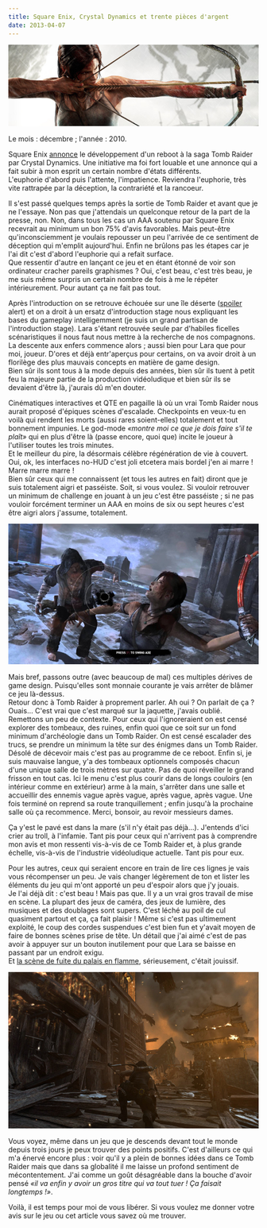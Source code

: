 ```yaml
---
title: Square Enix, Crystal Dynamics et trente pièces d'argent
date: 2013-04-07
---
```


![](/content/blog/2013/04/square-enix-crystal-dynamics-et-trente-pieces-d-argent/tr1.jpg)

Le mois&nbsp;: décembre&nbsp;; l'année&nbsp;: 2010.   

Square Enix [annonce](http://www.rockpapershotgun.com/2010/12/06/backflip-tomb-raider-reboot-announced/) le développement d'un reboot à la saga Tomb Raider par Crystal Dynamics. Une initiative ma foi fort louable et une annonce qui a fait subir à mon esprit un certain nombre d'états différents.  
L'euphorie d'abord puis l'attente, l'impatience. Reviendra l'euphorie, très vite rattrapée par la déception, la contrariété et la rancoeur.

<!--more-->

Il s'est passé quelques temps après la sortie de Tomb Raider et avant que je ne l'essaye. Non pas que j'attendais un quelconque retour de la part de la presse, non. Non, dans tous les cas un AAA soutenu par Square Enix recevrait au minimum un bon 75% d'avis favorables. Mais peut-être qu'inconsciemment je voulais repousser un peu l'arrivée de ce sentiment de déception qui m'emplit aujourd'hui.
Enfin ne brûlons pas les étapes car je l'ai dit c'est d'abord l'euphorie qui a refait surface.  
Que ressentir d'autre en lançant ce jeu et en étant étonné de voir son ordinateur cracher pareils graphismes&nbsp;? Oui, c'est beau, c'est très beau, je me suis même surpris un certain nombre de fois à me le répéter intérieurement. Pour autant ça ne fait pas tout.

Après l'introduction on se retrouve échouée sur une île déserte ([spoiler](http://twitter.com/itsnotaspoil) alert) et on a droit à un ersatz d'introduction stage nous expliquant les bases du gameplay intelligemment (je suis un grand partisan de l'introduction stage). Lara s'étant retrouvée seule par d'habiles ficelles scénaristiques il nous faut nous mettre à la recherche de nos compagnons.  
La descente aux enfers commence alors&nbsp;; aussi bien pour Lara que pour moi, joueur. D'ores et déjà entr'aperçus pour certains, on va avoir droit à un florilège des plus mauvais concepts en matière de game design.  
Bien sûr ils sont tous à la mode depuis des années, bien sûr ils tuent à petit feu la majeure partie de la production vidéoludique et bien sûr ils se devaient d'être là, j'aurais dû m'en douter.  

Cinématiques interactives et QTE en pagaille là où un vrai Tomb Raider nous aurait proposé d'épiques scènes d'escalade. Checkpoints en veux-tu en voilà qui rendent les morts (aussi rares soient-elles) totalement et tout bonnement impunies. Le god-mode *«montre moi ce que je dois faire s'il te plaît»* qui en plus d'être là (passe encore, quoi que) incite le joueur à l'utiliser toutes les trois minutes.  
Et le meilleur du pire, la désormais célèbre régénération de vie à couvert. Oui, ok, les interfaces no-HUD c'est joli etcetera mais bordel j'en ai marre&nbsp;! Marre marre marre&nbsp;!  
Bien sûr ceux qui me connaissent (et tous les autres en fait) diront que je suis totalement aigri et passéiste. Soit, si vous voulez. Si vouloir retrouver un minimum de challenge en jouant à un jeu c'est être passéiste&nbsp;; si ne pas vouloir forcément terminer un AAA en moins de six ou sept heures c'est être aigri alors j'assume, totalement.

![](/content/blog/2013/04/square-enix-crystal-dynamics-et-trente-pieces-d-argent/tr2.jpg)

Mais bref, passons outre (avec beaucoup de mal) ces multiples dérives de game design. Puisqu'elles sont monnaie courante je vais arrêter de blâmer ce jeu là-dessus.  
Retour donc à Tomb Raider à proprement parler. Ah oui&nbsp;? On parlait de ça&nbsp;? Ouais… C'est vrai que c'est marqué sur la jaquette, j'avais oublié.  
Remettons un peu de contexte. Pour ceux qui l'ignoreraient on est censé explorer des tombeaux, des ruines, enfin quoi que ce soit sur un fond minimum d'archéologie dans un Tomb Raider. On est censé escalader des trucs, se prendre un minimum la tête sur des énigmes dans un Tomb Raider.  
Désolé de décevoir mais c'est pas au programme de ce reboot. Enfin si, je suis mauvaise langue, y'a des tombeaux optionnels composés chacun d'une unique salle de trois mètres sur quatre. Pas de quoi réveiller le grand frisson en tout cas. Ici le menu c'est plus courir dans de longs couloirs (en intérieur comme en extérieur) arme à la main, s'arrêter dans une salle et accueillir des ennemis vague après vague, après vague, après vague. Une fois terminé on reprend sa route tranquillement&nbsp;; enfin jusqu'à la prochaine salle où ça recommence. Merci, bonsoir, au revoir messieurs dames.

Ça y'est le pavé est dans la mare (s'il n'y était pas déjà…). J'entends d'ici crier au troll, à l'infamie. Tant pis pour ceux qui n'arrivent pas à comprendre mon avis et mon ressenti vis-à-vis de ce Tomb Raider et, à plus grande échelle, vis-à-vis de l'industrie vidéoludique actuelle. Tant pis pour eux.

Pour les autres, ceux qui seraient encore en train de lire ces lignes je vais vous récompenser un peu. Je vais changer légèrement de ton et lister les éléments du jeu qui m'ont apporté un peu d'espoir alors que j'y jouais.  
Je l'ai déjà dit&nbsp;: c'est beau&nbsp;! Mais pas que. Il y a un vrai gros travail de mise en scène. La plupart des jeux de caméra, des jeux de lumière, des musiques et des doublages sont supers. C'est léché au poil de cul quasiment partout et ça, ça fait plaisir&nbsp;! Même si c'est pas ultimement exploité, le coup des cordes suspendues c'est bien fun et y'avait moyen de faire de bonnes scènes prise de tête. Un détail que j'ai aimé c'est de pas avoir à appuyer sur un bouton inutilement pour que Lara se baisse en passant par un endroit exigu.  
Et [la scène de fuite du palais en flamme](https://www.youtube.com/watch?v=8Q8gvjgV2XM#t=720), sérieusement, c'était jouissif.

![](/content/blog/2013/04/square-enix-crystal-dynamics-et-trente-pieces-d-argent/tr3.jpg)

Vous voyez, même dans un jeu que je descends devant tout le monde depuis trois jours je peux trouver des points positifs.
C'est d'ailleurs ce qui m'a énervé encore plus&nbsp;: voir qu'il y a plein de bonnes idées dans ce Tomb Raider mais que dans sa globalité il me laisse un profond sentiment de mécontentement. J'ai comme un goût désagréable dans la bouche d'avoir pensé *«il va enfin y avoir un gros titre qui va tout tuer&nbsp;! Ça faisait longtemps&nbsp;!»*.

Voilà, il est temps pour moi de vous libérer. Si vous voulez me donner votre avis sur le jeu ou cet article vous savez où me trouver.
